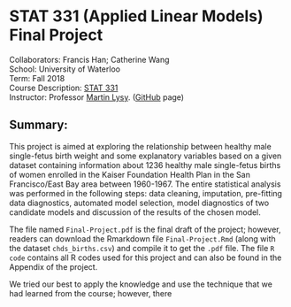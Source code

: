 # STAT 331 (Applied Linear Models) Final Project 
Collaborators: Francis Han; Catherine Wang \
School: University of Waterloo \
Term: Fall 2018 \
Course Description: [STAT 331](http://www.ucalendar.uwaterloo.ca/2021/COURSE/course-STAT.html#STAT331) \
Instructor: Professor [Martin Lysy](https://uwaterloo.ca/statistics-and-actuarial-science/people-profiles/martin-lysy). ([GitHub](https://github.com/mlysy) page)

## Summary:

This project is aimed at exploring the relationship between healthy male single-fetus birth weight and some explanatory variables based on a given dataset containing information about 1236 healthy male single-fetus births of women enrolled in the Kaiser Foundation Health Plan in the San Francisco/East Bay area between 1960-1967. The entire statistical analysis was performed in the following steps: data cleaning, imputation, pre-fitting data diagnostics, automated model selection, model diagnostics of two candidate models and discussion of the results of the chosen model. 

The file named `Final-Project.pdf` is the final draft of the project; however, readers can download the Rmarkdown file `Final-Project.Rmd` (along with the dataset `chds_births.csv`) and compile it to get the `.pdf` file. The file `R code` contains all R codes used for this project and can also be found in the Appendix of the project. 

We tried our best to apply the knowledge and use the technique that we had learned from the course; however, there 
